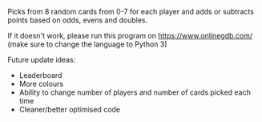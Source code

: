 Picks from 8 random cards from 0-7 for each player and adds or subtracts points based on odds, evens and doubles.

If it doesn't work, please run this program on https://www.onlinegdb.com/ (make sure to change the language to Python 3)

Future update ideas:
 - Leaderboard 
 - More colours
 - Ability to change number of players and number of cards picked each time
 - Cleaner/better optimised code
 
